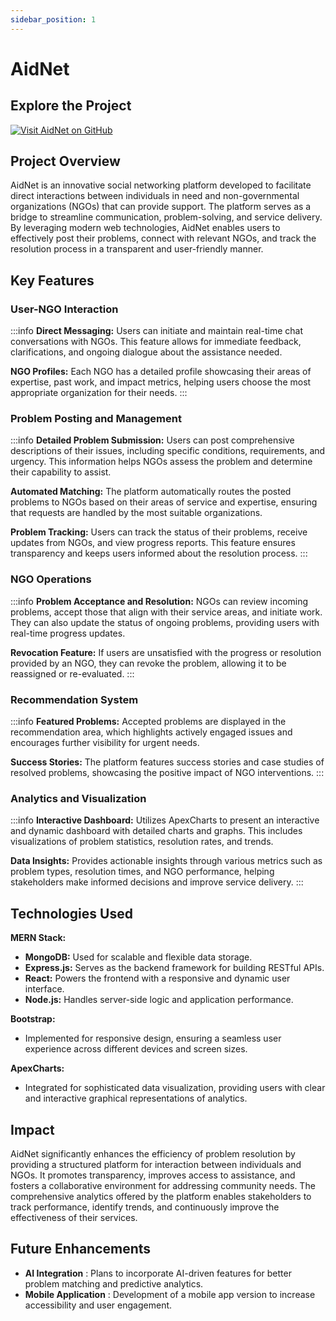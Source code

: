 ```yaml
---
sidebar_position: 1
---
```


# AidNet

## Explore the Project

[![Visit AidNet on GitHub](https://img.shields.io/badge/Visit%20AidNet%20on%20GitHub-181717?style=for-the-badge&logo=github&logoColor=white)](https://github.com/ISHariharan/Aidnet)

## Project Overview

AidNet is an innovative social networking platform developed to facilitate direct interactions between individuals in need and non-governmental organizations (NGOs) that can provide support. The platform serves as a bridge to streamline communication, problem-solving, and service delivery. By leveraging modern web technologies, AidNet enables users to effectively post their problems, connect with relevant NGOs, and track the resolution process in a transparent and user-friendly manner.

## Key Features

### User-NGO Interaction

:::info
**Direct Messaging:** Users can initiate and maintain real-time chat conversations with NGOs. This feature allows for immediate feedback, clarifications, and ongoing dialogue about the assistance needed.

**NGO Profiles:** Each NGO has a detailed profile showcasing their areas of expertise, past work, and impact metrics, helping users choose the most appropriate organization for their needs.
:::

### Problem Posting and Management

:::info
**Detailed Problem Submission:** Users can post comprehensive descriptions of their issues, including specific conditions, requirements, and urgency. This information helps NGOs assess the problem and determine their capability to assist.

**Automated Matching:** The platform automatically routes the posted problems to NGOs based on their areas of service and expertise, ensuring that requests are handled by the most suitable organizations.

**Problem Tracking:** Users can track the status of their problems, receive updates from NGOs, and view progress reports. This feature ensures transparency and keeps users informed about the resolution process.
:::

### NGO Operations

:::info
**Problem Acceptance and Resolution:** NGOs can review incoming problems, accept those that align with their service areas, and initiate work. They can also update the status of ongoing problems, providing users with real-time progress updates.

**Revocation Feature:** If users are unsatisfied with the progress or resolution provided by an NGO, they can revoke the problem, allowing it to be reassigned or re-evaluated.
:::

### Recommendation System

:::info
**Featured Problems:** Accepted problems are displayed in the recommendation area, which highlights actively engaged issues and encourages further visibility for urgent needs.

**Success Stories:** The platform features success stories and case studies of resolved problems, showcasing the positive impact of NGO interventions.
:::

### Analytics and Visualization

:::info
**Interactive Dashboard:** Utilizes ApexCharts to present an interactive and dynamic dashboard with detailed charts and graphs. This includes visualizations of problem statistics, resolution rates, and trends.

**Data Insights:** Provides actionable insights through various metrics such as problem types, resolution times, and NGO performance, helping stakeholders make informed decisions and improve service delivery.
:::

## Technologies Used

**MERN Stack:**
- **MongoDB:** Used for scalable and flexible data storage.
- **Express.js:** Serves as the backend framework for building RESTful APIs.
- **React:** Powers the frontend with a responsive and dynamic user interface.
- **Node.js:** Handles server-side logic and application performance.

**Bootstrap:**
- Implemented for responsive design, ensuring a seamless user experience across different devices and screen sizes.

**ApexCharts:**
- Integrated for sophisticated data visualization, providing users with clear and interactive graphical representations of analytics.

## Impact

AidNet significantly enhances the efficiency of problem resolution by providing a structured platform for interaction between individuals and NGOs. It promotes transparency, improves access to assistance, and fosters a collaborative environment for addressing community needs. The comprehensive analytics offered by the platform enables stakeholders to track performance, identify trends, and continuously improve the effectiveness of their services.

## Future Enhancements

- **AI Integration** : Plans to incorporate AI-driven features for better problem matching and predictive analytics.
- **Mobile Application** : Development of a mobile app version to increase accessibility and user engagement.
